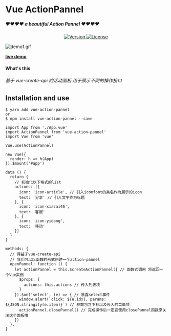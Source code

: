 # Vue ActionPannel

##### ❤❤❤❤ a beautiful Action Pannel ❤❤❤❤

<p align="center">
  <a href="https://www.npmjs.com/package/vue-action-pannel">
		<img src="https://img.shields.io/npm/v/vue-action-pannel.svg" alt="Version">
	</a>
	<!-- <img src="https://img.shields.io/badge/min+gzip-5.8_kB-blue.svg" alt="5.8 kB min+gzip"> -->
  <a href="https://github.com/a62527776a/vue-action-pannel/blob/master/LICENSE"><img
            src="https://img.shields.io/badge/license-MIT-brightgreen.svg" alt="License"></a>
  <br>
</p>



![demo1.gif](https://upload-images.jianshu.io/upload_images/5738345-8c7f1d5d20c1e2c7.gif?imageMogr2/auto-orient/strip)

**[live demo](https://dscsdoj.top/public/vue-action-pannel/index.html)**

#### What's this
###### 基于 vue-create-api 的活动面板 用于展示不同的操作接口

## Installation and use

```
$ yarn add vue-action-pannel
or
$ npm install vue-action-pannel --save
```

```
import App from './App.vue'
import ActionPannel from 'vue-action-pannel'
import Vue from 'vue'

Vue.use(ActionPannel)

new Vue({
  render: h => h(App)
}).$mount('#app')

```

```
data () {
  return {
    // 初始化以下格式的list
    actions: [{
      icon: 'icon-article', // 引入iconfont的类名作为展示的icon
      text: '分享' // 引入文字作为标题
    }, {
      icon: 'icon-xiazai46',
      text: '客服'
    }, {
      icon: 'icon-yidong',
      text: '移动'
    }]
  }
}

methods: {
  // 得益于vue-create-api
  // 我们可以以函数的形式创建一个action-pannel
  openPannel: function () {
    let actionPannel = this.$createActionPannel({ // 函数式调用 将返回一个Vue实例
      $props: {
        actions: this.actions // 传入列表项
      }
    }).$on('select', (e) => { // 暴露select事件
      window.alert(`click: ${e.idx}, params: ${JSON.stringify(e.item)}`) // 参数包含下标以及传入的菜单项
      actionPannel.closePannel() // 完成操作后一定要使用closePannel函数来关闭这个面板哦
    })
  },
}
```